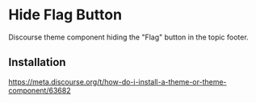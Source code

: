 # Hide Flag Button

Discourse theme component hiding the "Flag" button in the topic footer.

## Installation

https://meta.discourse.org/t/how-do-i-install-a-theme-or-theme-component/63682
